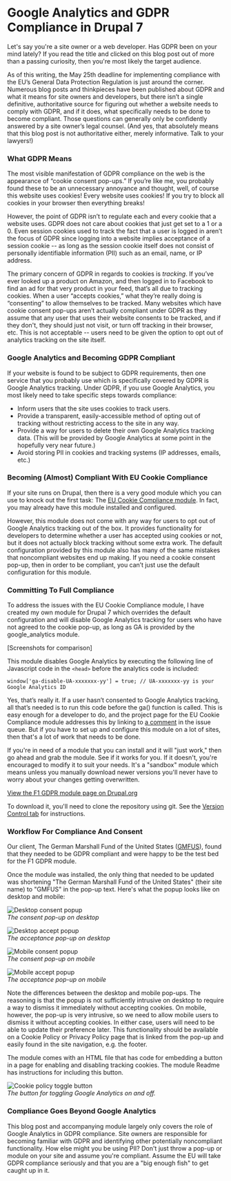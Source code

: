 # Google Analytics and GDPR Compliance in Drupal 7

Let's say you're a site owner or a web developer. Has GDPR been on your mind lately? If you read the title and clicked on this blog post out of more than a passing curiosity, then you're most likely the target audience.

As of this writing, the May 25th deadline for implementing compliance with the EU’s General Data Protection Regulation is just around the corner. Numerous blog posts and thinkpieces have been published about GDPR and what it means for site owners and developers, but there isn’t a single definitive, authoritative source for figuring out whether a website needs to comply with GDPR, and if it does, what specifically needs to be done to become compliant. Those questions can generally only be confidently answered by a site owner’s legal counsel. (And yes, that absolutely means that this blog post is not authoritative either, merely informative. Talk to your lawyers!)

### What GDPR Means

The most visible manifestation of GDPR compliance on the web is the appearance of “cookie consent pop-ups.” If you’re like me, you probably found these to be an unnecessary annoyance and thought, well, of course this website uses cookies! Every website uses cookies! If you try to block all cookies in your browser then everything breaks!

However, the point of GDPR isn’t to regulate each and every cookie that a website uses. GDPR does not care about cookies that just get set to a 1 or a 0. Even session cookies used to track the fact that a user is logged in aren’t the focus of GDPR since logging into a website implies acceptance of a session cookie -- as long as the session cookie itself does not consist of personally identifiable information (PII) such as an email, name, or IP address.

The primary concern of GDPR in regards to cookies is *tracking*. If you’ve ever looked up a product on Amazon, and then logged in to Facebook to find an ad for that very product in your feed, that’s all due to tracking cookies. When a user “accepts cookies,” what they’re really doing is “consenting” to allow themselves to be tracked. Many websites which have cookie consent pop-ups aren’t actually compliant under GDPR as they assume that any user that uses their website consents to be tracked, and if they don't, they should just not visit, or turn off tracking in their browser, etc. This is not acceptable -- users need to be given the option to opt out of analytics tracking on the site itself.

### Google Analytics and Becoming GDPR Compliant

If your website is found to be subject to GDPR requirements, then one service that you probably use which is specifically covered by GDPR is Google Analytics tracking. Under GDPR, if you use Google Analytics, you most likely need to take specific steps towards compliance:

* Inform users that the site uses cookies to track users.
* Provide a transparent, easily-accessible method of opting out of tracking without restricting access to the site in any way.
* Provide a way for users to delete their own Google Analytics tracking data. (This will be provided by Google Analytics at some point in the hopefully very near future.)
* Avoid storing PII in cookies and tracking systems (IP addresses, emails, etc.)

### Becoming (Almost) Compliant With EU Cookie Compliance

If your site runs on Drupal, then there is a very good module which you can use to knock out the first task: The [EU Cookie Compliance module](https://www.drupal.org/project/eu_cookie_compliance). In fact, you may already have this module installed and configured.

However, this module does not come with any way for users to opt out of Google Analytics tracking out of the box. It provides functionality for developers to determine whether a user has accepted using cookies or not, but it does not actually block tracking without some extra work. The default configuration provided by this module also has many of the same mistakes that noncompliant websites end up making. If you need a cookie consent pop-up, then in order to be compliant, you can’t just use the default configuration for this module.

### Committing To Full Compliance

To address the issues with the EU Cookie Compliance module, I have created my own module for Drupal 7 which overrides the default configuration and will disable Google Analytics tracking for users who have not agreed to the cookie pop-up, as long as GA is provided by the google_analytics module.

[Screenshots for comparison]

This module disables Google Analytics by executing the following line of Javascript code in the `<head>` before the analytics code is included:

```
window['ga-disable-UA-xxxxxxx-yy'] = true; // UA-xxxxxxx-yy is your Google Analytics ID
```

Yes, that’s really it. If a user hasn’t consented to Google Analytics tracking, all that’s needed is to run this code before the ga() function is called. This is easy enough for a developer to do, and the project page for the EU Cookie Compliance module addresses this by linking to [a comment](http://drupal.org/node/1648286#comment-6145800) in the issue queue. But if you have to set up and configure this module on a lot of sites, then that's a lot of work that needs to be done.

If you're in need of a module that you can install and it will "just work," then go ahead and grab the module. See if it works for you. If it doesn't, you're encouraged to modify it to suit your needs. It's a "sandbox" module which means unless you manually download newer versions you'll never have to worry about your changes getting overwritten.

[View the F1 GDPR module page on Drupal.org](https://www.drupal.org/sandbox/caesius/2973123)

To download it, you'll need to clone the repository using git. See the [Version Control tab](https://www.drupal.org/project/2973123/git-instructions) for instructions.

### Workflow For Compliance And Consent

Our client, The German Marshall Fund of the United States ([GMFUS](http://gmfus.org/)), found that they needed to be GDPR compliant and were happy to be the test bed for the F1 GDPR module.

Once the module was installed, the only thing that needed to be updated was shortening "The German Marshall Fund of the United States" (their site name) to "GMFUS" in the pop-up text. Here's what the popup looks like on desktop and mobile:

![Desktop consent popup](https://puu.sh/AoAZ2.png)  
*The consent pop-up on desktop*

![Desktop accept popup](https://puu.sh/AoAZg.png)  
*The acceptance pop-up on desktop*

![Mobile consent popup](https://puu.sh/AoBfh.png)  
*The consent pop-up on mobile*

![Mobile accept popup](https://puu.sh/AoBa3.png)  
*The acceptance pop-up on mobile*

Note the differences between the desktop and mobile pop-ups. The reasoning is that the popup is not sufficiently intrusive on desktop to require a way to dismiss it immediately without accepting cookies. On mobile, however, the pop-up is very intrusive, so we need to allow mobile users to dismiss it without accepting cookies. In either case, users will need to be able to update their preference later. This functionality should be available on a Cookie Policy or Privacy Policy page that is linked from the pop-up and easily found in the site navigation, e.g. the footer.

The module comes with an HTML file that has code for embedding a button in a page for enabling and disabling tracking cookies. The module Readme has instructions for including this button.

![Cookie policy toggle button](https://puu.sh/AoBss.png)  
*The button for toggling Google Analytics on and off.*

### Compliance Goes Beyond Google Analytics

This blog post and accompanying module largely only covers the role of Google Analytics in GDPR compliance. Site owners are responsible for becoming familiar with GDPR and identifying other potentially noncompliant functionality. How else might you be using PII? Don't just throw a pop-up or module on your site and assume you're compliant. Assume the EU will take GDPR compliance seriously and that you are a "big enough fish" to get caught up in it.

